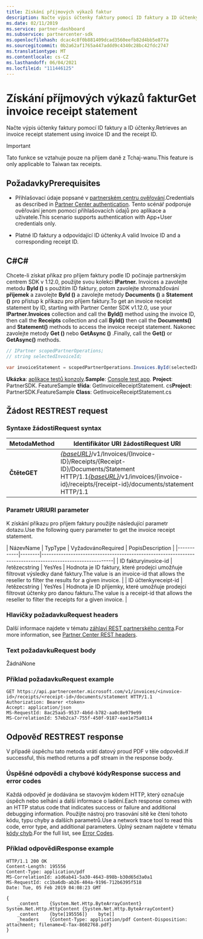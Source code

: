 ```yaml
---
title: Získání příjmových výkazů faktur
description: Načte výpis účtenky faktury pomocí ID faktury a ID účtenky.
ms.date: 02/11/2019
ms.service: partner-dashboard
ms.subservice: partnercenter-sdk
ms.openlocfilehash: dcac4c8f0b881409dcad3560eefb82d4bb5e877a
ms.sourcegitcommit: 0b2a62af1765a447addd9c4340c28bc42fdc2747
ms.translationtype: MT
ms.contentlocale: cs-CZ
ms.lasthandoff: 06/04/2021
ms.locfileid: "111446125"
---
```

# <a name="get-invoice-receipt-statement"></a><span data-ttu-id="cc5cc-103">Získání příjmových výkazů faktur</span><span class="sxs-lookup"><span data-stu-id="cc5cc-103">Get invoice receipt statement</span></span>

<span data-ttu-id="cc5cc-104">Načte výpis účtenky faktury pomocí ID faktury a ID účtenky.</span><span class="sxs-lookup"><span data-stu-id="cc5cc-104">Retrieves an invoice receipt statement using invoice ID and the receipt ID.</span></span>

> [!IMPORTANT]
> <span data-ttu-id="cc5cc-105">Tato funkce se vztahuje pouze na příjem daně z Tchaj-wanu.</span><span class="sxs-lookup"><span data-stu-id="cc5cc-105">This feature is only applicable to Taiwan tax receipts.</span></span>

## <a name="prerequisites"></a><span data-ttu-id="cc5cc-106">Požadavky</span><span class="sxs-lookup"><span data-stu-id="cc5cc-106">Prerequisites</span></span>

- <span data-ttu-id="cc5cc-107">Přihlašovací údaje popsané v [partnerském centru ověřování](partner-center-authentication.md).</span><span class="sxs-lookup"><span data-stu-id="cc5cc-107">Credentials as described in [Partner Center authentication](partner-center-authentication.md).</span></span> <span data-ttu-id="cc5cc-108">Tento scénář podporuje ověřování jenom pomocí přihlašovacích údajů pro aplikace a uživatele.</span><span class="sxs-lookup"><span data-stu-id="cc5cc-108">This scenario supports authentication with App+User credentials only.</span></span>

- <span data-ttu-id="cc5cc-109">Platné ID faktury a odpovídající ID účtenky.</span><span class="sxs-lookup"><span data-stu-id="cc5cc-109">A valid Invoice ID and a corresponding receipt ID.</span></span>

## <a name="c"></a><span data-ttu-id="cc5cc-110">C\#</span><span class="sxs-lookup"><span data-stu-id="cc5cc-110">C\#</span></span>

<span data-ttu-id="cc5cc-111">Chcete-li získat příkaz pro příjem faktury podle ID počínaje partnerským centrem SDK v 1.12.0, použijte svou kolekci **IPartner.** Invoices a zavolejte metodu **ById ()** s použitím ID faktury, potom zavolejte shromažďování **příjemek** a zavolejte **ById ()** a zavolejte metody **Documents ()** a **Statement ()** pro přístup k příkazu pro příjem faktury.</span><span class="sxs-lookup"><span data-stu-id="cc5cc-111">To get an invoice receipt statement by ID, starting with Partner Center SDK v1.12.0, use your **IPartner.Invoices** collection and call the **ById()** method using the invoice ID, then call the **Receipts** collection and call **ById()** then call the **Documents()** and **Statement()** methods to access the invoice receipt statement.</span></span> <span data-ttu-id="cc5cc-112">Nakonec zavolejte metody **Get ()** nebo **GetAsync ()** .</span><span class="sxs-lookup"><span data-stu-id="cc5cc-112">Finally, call the **Get()** or **GetAsync()** methods.</span></span>

``` csharp
// IPartner scopedPartnerOperations;
// string selectedInvoiceId;

var invoiceStatement = scopedPartnerOperations.Invoices.ById(selectedInvoiceId).Receipts.ById(selectedReceipt).Documents.Statement.Get();
```

<span data-ttu-id="cc5cc-113">**Ukázka**: [aplikace testů konzoly](console-test-app.md).</span><span class="sxs-lookup"><span data-stu-id="cc5cc-113">**Sample**: [Console test app](console-test-app.md).</span></span> <span data-ttu-id="cc5cc-114">**Project**: PartnerSDK. FeatureSample **třída**: GetInvoiceReceiptStatement. cs</span><span class="sxs-lookup"><span data-stu-id="cc5cc-114">**Project**: PartnerSDK.FeatureSample **Class**: GetInvoiceReceiptStatement.cs</span></span>

## <a name="rest-request"></a><span data-ttu-id="cc5cc-115">Žádost REST</span><span class="sxs-lookup"><span data-stu-id="cc5cc-115">REST request</span></span>

### <a name="request-syntax"></a><span data-ttu-id="cc5cc-116">Syntaxe žádosti</span><span class="sxs-lookup"><span data-stu-id="cc5cc-116">Request syntax</span></span>

| <span data-ttu-id="cc5cc-117">Metoda</span><span class="sxs-lookup"><span data-stu-id="cc5cc-117">Method</span></span>  | <span data-ttu-id="cc5cc-118">Identifikátor URI žádosti</span><span class="sxs-lookup"><span data-stu-id="cc5cc-118">Request URI</span></span>                                                                                                            |
|---------|------------------------------------------------------------------------------------------------------------------------|
| <span data-ttu-id="cc5cc-119">**Čtěte**</span><span class="sxs-lookup"><span data-stu-id="cc5cc-119">**GET**</span></span> | <span data-ttu-id="cc5cc-120">[*{baseURL}*](partner-center-rest-urls.md)/v1/Invoices/{Invoice-ID}/Receipts/{Receipt-ID}/Documents/Statement HTTP/1.1</span><span class="sxs-lookup"><span data-stu-id="cc5cc-120">[*{baseURL}*](partner-center-rest-urls.md)/v1/invoices/{invoice-id}/receipts/{receipt-id}/documents/statement HTTP/1.1</span></span> |

### <a name="uri-parameter"></a><span data-ttu-id="cc5cc-121">Parametr URI</span><span class="sxs-lookup"><span data-stu-id="cc5cc-121">URI parameter</span></span>

<span data-ttu-id="cc5cc-122">K získání příkazu pro příjem faktury použijte následující parametr dotazu.</span><span class="sxs-lookup"><span data-stu-id="cc5cc-122">Use the following query parameter to get the invoice receipt statement.</span></span>

| <span data-ttu-id="cc5cc-123">Název</span><span class="sxs-lookup"><span data-stu-id="cc5cc-123">Name</span></span>       | <span data-ttu-id="cc5cc-124">Typ</span><span class="sxs-lookup"><span data-stu-id="cc5cc-124">Type</span></span>   | <span data-ttu-id="cc5cc-125">Vyžadováno</span><span class="sxs-lookup"><span data-stu-id="cc5cc-125">Required</span></span> | <span data-ttu-id="cc5cc-126">Popis</span><span class="sxs-lookup"><span data-stu-id="cc5cc-126">Description</span></span>                                                                                    |
|------------|--------|-----------------------------------------------------------------------------------------------------------|
| <span data-ttu-id="cc5cc-127">ID faktury</span><span class="sxs-lookup"><span data-stu-id="cc5cc-127">invoice-id</span></span> | <span data-ttu-id="cc5cc-128">řetězec</span><span class="sxs-lookup"><span data-stu-id="cc5cc-128">string</span></span> | <span data-ttu-id="cc5cc-129">Yes</span><span class="sxs-lookup"><span data-stu-id="cc5cc-129">Yes</span></span>      | <span data-ttu-id="cc5cc-130">Hodnota je ID faktury, které prodejci umožňuje filtrovat výsledky dané faktury.</span><span class="sxs-lookup"><span data-stu-id="cc5cc-130">The value is an invoice-id that allows the reseller to filter the results for a given invoice.</span></span> |
| <span data-ttu-id="cc5cc-131">ID účtenky</span><span class="sxs-lookup"><span data-stu-id="cc5cc-131">receipt-id</span></span> | <span data-ttu-id="cc5cc-132">řetězec</span><span class="sxs-lookup"><span data-stu-id="cc5cc-132">string</span></span> | <span data-ttu-id="cc5cc-133">Yes</span><span class="sxs-lookup"><span data-stu-id="cc5cc-133">Yes</span></span>      | <span data-ttu-id="cc5cc-134">Hodnota je ID příjemky, které umožňuje prodejci filtrovat účtenky pro danou fakturu.</span><span class="sxs-lookup"><span data-stu-id="cc5cc-134">The value is a receipt-id that allows the reseller to filter the receipts for a given invoice.</span></span> |

### <a name="request-headers"></a><span data-ttu-id="cc5cc-135">Hlavičky požadavku</span><span class="sxs-lookup"><span data-stu-id="cc5cc-135">Request headers</span></span>

<span data-ttu-id="cc5cc-136">Další informace najdete v tématu [záhlaví REST partnerského centra](headers.md).</span><span class="sxs-lookup"><span data-stu-id="cc5cc-136">For more information, see [Partner Center REST headers](headers.md).</span></span>

### <a name="request-body"></a><span data-ttu-id="cc5cc-137">Text požadavku</span><span class="sxs-lookup"><span data-stu-id="cc5cc-137">Request body</span></span>

<span data-ttu-id="cc5cc-138">Žádná</span><span class="sxs-lookup"><span data-stu-id="cc5cc-138">None</span></span>

### <a name="request-example"></a><span data-ttu-id="cc5cc-139">Příklad požadavku</span><span class="sxs-lookup"><span data-stu-id="cc5cc-139">Request example</span></span>

```http
GET https://api.partnercenter.microsoft.com/v1/invoices/<invoice-id>/receipts/<receipt-id>/documents/statement HTTP/1.1
Authorization: Bearer <token>
Accept: application/json
MS-RequestId: 8ac25aa5-9537-4b6d-b782-aa0c8e979e99
MS-CorrelationId: 57eb2ca7-755f-450f-9187-eae1e75a0114
```

## <a name="rest-response"></a><span data-ttu-id="cc5cc-140">Odpověď REST</span><span class="sxs-lookup"><span data-stu-id="cc5cc-140">REST response</span></span>

<span data-ttu-id="cc5cc-141">V případě úspěchu tato metoda vrátí datový proud PDF v těle odpovědi.</span><span class="sxs-lookup"><span data-stu-id="cc5cc-141">If successful, this method returns a pdf stream in the response body.</span></span>

### <a name="response-success-and-error-codes"></a><span data-ttu-id="cc5cc-142">Úspěšné odpovědi a chybové kódy</span><span class="sxs-lookup"><span data-stu-id="cc5cc-142">Response success and error codes</span></span>

<span data-ttu-id="cc5cc-143">Každá odpověď je dodávána se stavovým kódem HTTP, který označuje úspěch nebo selhání a další informace o ladění.</span><span class="sxs-lookup"><span data-stu-id="cc5cc-143">Each response comes with an HTTP status code that indicates success or failure and additional debugging information.</span></span> <span data-ttu-id="cc5cc-144">Použijte nástroj pro trasování sítě ke čtení tohoto kódu, typu chyby a dalších parametrů.</span><span class="sxs-lookup"><span data-stu-id="cc5cc-144">Use a network trace tool to read this code, error type, and additional parameters.</span></span> <span data-ttu-id="cc5cc-145">Úplný seznam najdete v tématu [kódy chyb](error-codes.md).</span><span class="sxs-lookup"><span data-stu-id="cc5cc-145">For the full list, see [Error Codes](error-codes.md).</span></span>

### <a name="response-example"></a><span data-ttu-id="cc5cc-146">Příklad odpovědi</span><span class="sxs-lookup"><span data-stu-id="cc5cc-146">Response example</span></span>

```http
HTTP/1.1 200 OK
Content-Length: 195556
Content-Type: application/pdf
MS-CorrelationId: a1d6ab41-5a30-4643-898b-b30d65d3a0a1
MS-RequestId: cc1ba6db-ab26-404a-9196-712b6395f518
Date: Tue, 05 Feb 2019 04:08:23 GMT

{
    _content    {System.Net.Http.ByteArrayContent}    System.Net.Http.HttpContent {System.Net.Http.ByteArrayContent}
    _content    {byte[195556]}    byte[]
    _headers    {Content-Type: application/pdf Content-Disposition: attachment; filename=E-Tax-8602768.pdf}
}
```
